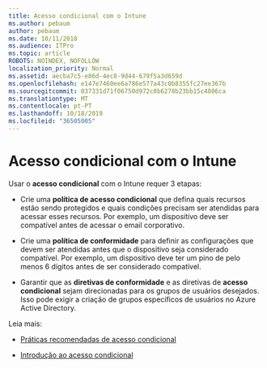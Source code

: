 ```yaml
---
title: Acesso condicional com o Intune
ms.author: pebaum
author: pebaum
ms.date: 10/11/2018
ms.audience: ITPro
ms.topic: article
ROBOTS: NOINDEX, NOFOLLOW
localization_priority: Normal
ms.assetid: aecba7c5-e86d-4ec8-9d44-679f5a3d659d
ms.openlocfilehash: e147e7460ee6a786e577a43c0b8355fc27ee367b
ms.sourcegitcommit: 037331d71f06750d972c0b6278b23bb15c4806ca
ms.translationtype: MT
ms.contentlocale: pt-PT
ms.lasthandoff: 10/18/2019
ms.locfileid: "36505005"
---
```

# <a name="conditional-access-with-intune"></a>Acesso condicional com o Intune

Usar o **acesso condicional** com o Intune requer 3 etapas: 
  
- Crie uma **política de acesso condicional** que defina quais recursos estão sendo protegidos e quais condições precisam ser atendidas para acessar esses recursos. Por exemplo, um dispositivo deve ser compatível antes de acessar o email corporativo. 
    
- Crie uma **política de conformidade** para definir as configurações que devem ser atendidas antes que o dispositivo seja considerado compatível. Por exemplo, um dispositivo deve ter um pino de pelo menos 6 dígitos antes de ser considerado compatível. 
    
- Garantir que as **diretivas de conformidade** e as diretivas de **acesso condicional** sejam direcionadas para os grupos de usuários desejados. Isso pode exigir a criação de grupos específicos de usuários no Azure Active Directory. 
    
Leia mais:
  
- [Práticas recomendadas de acesso condicional](https://docs.microsoft.com/azure/active-directory/conditional-access/best-practices)
    
- [Introdução ao acesso condicional](https://docs.microsoft.com/azure/active-directory/active-directory-conditional-access-azure-portal-get-started)
    

